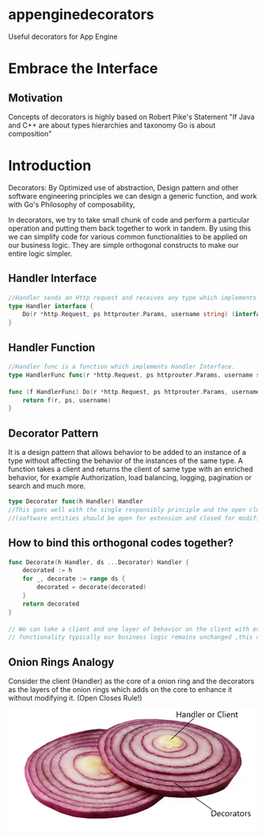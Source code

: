 # appenginedecorators
Useful decorators for App Engine

# Embrace the Interface
## Motivation
Concepts of decorators is highly based on Robert Pike's Statement "If Java and C++ are about types hierarchies and taxonomy Go is about composition"

# Introduction
Decorators: By Optimized use of abstraction, Design pattern and other software engineering principles we can design a generic function, and work with
Go's Philosophy of composability,

In decorators, we try to take small chunk of code and perform a particular operation and putting them back together to work in tandem. By using this we 
can simplify code for various common functionalities to be applied on our business logic. They are simple orthogonal constructs to make our entire logic simpler.


 
## Handler Interface

``` GO
//Handler sends an Http request and receives any type which implements the interface or err in case of failure 
type Handler interface {
	Do(r *http.Request, ps httprouter.Params, username string) (interface{}, *ServerError)
}
```
## Handler Function

``` GO
//Handler func is a function which implements Handler Interface.
type HandlerFunc func(r *http.Request, ps httprouter.Params, username string) (interface{}, *ServerError)

func (f HandlerFunc) Do(r *http.Request, ps httprouter.Params, username string) (interface{}, *ServerError) {
	return f(r, ps, username)
}
```
## Decorator Pattern

It is a design pattern that allows behavior to be added to an instance of a type without affecting the behavior of the instances of the 
same type. A function takes a client and returns the client of same type with an enriched behavior, for example Authorization, load balancing,
logging, pagination or search and much more.

``` GO
type Decorator func(h Handler) Handler
//This goes well with the single responsibly principle and the open close principle of software engineering 
//(software entities should be open for extension and closed for modification)
```  
## How to bind this orthogonal codes together?

``` GO
func Decorate(h Handler, ds ...Decorator) Handler {
	decorated := h
	for _, decorate := range ds {
		decorated = decorate(decorated)
	}
	return decorated
}

// We can take a client and one layer of behavior on the client with every loop, in this the client 
// functionality typically our business logic remains unchanged ,this confirms with our open closes principle and separation of concern principle.
```

## Onion Rings Analogy

Consider the client (Handler) as the core of a onion ring and the decorators as the layers of the onion rings which
adds on the core to enhance it without modifying it. (Open Closes Rule!)

![Onion Slice](https://github.com/s-garg/appenginedecorators/blob/master/githubimage.png)

